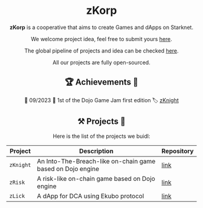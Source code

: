 <div align="center">

# zKorp

**zKorp** is a cooperative that aims to create Games and dApps on Starknet.

We welcome project idea, feel free to submit yours [here](https://github.com/orgs/z-korp/discussions/new?category=ideas).

The global pipeline of projects and idea can be checked [here](https://github.com/orgs/z-korp/projects).

All our projects are fully open-sourced.

## 🏆 Achievements 🏅

📅 09/2023 🥇 1st of the Dojo Game Jam first edition 🏷️ [zKnight](https://github.com/z-korp/zknight)

## ⚒️ Projects 🧩

Here is the list of the projects we buidl:

| Project   | Description                     | Repository                                     |
| --------- | ------------------------------- | ---------------------------------------------- |
| `zKnight` | An Into-The-Breach-like on-chain game based on Dojo engine | [link](https://github.com/z-korp/zknight-contracts) |
| `zRisk`   | A risk-like on-chain game based on Dojo engine | [link](https://github.com/z-korp/zrisk-contracts) |
| `zLick`   | A dApp for DCA using Ekubo protocol | [link](https://github.com/z-korp/zmoothie-contracts) |

</div>